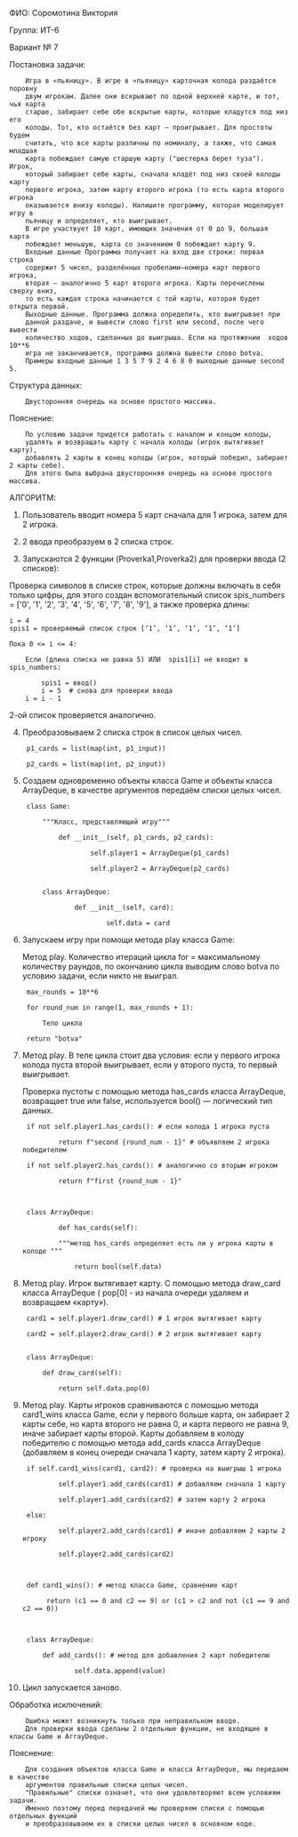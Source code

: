 ФИО: Соромотина Виктория 

Группа: ИТ-6

Вариант № 7

Постановка задачи: 

		Игра в «пьяницу». В игре в «пьяницу» карточная колода раздаётся поровну 
		двум игрокам. Далее они вскрывают по одной верхней карте, и тот, чья карта 
		старше, забирает себе обе вскрытые карты, которые кладутся под низ его 
		колоды. Тот, кто остаётся без карт – проигрывает. Для простоты будем 
		считать, что все карты различны по номиналу, а также, что самая младшая 
		карта побеждает самую старшую карту ("шестерка берет туза"). Игрок, 
		который забирает себе карты, сначала кладёт под низ своей колоды карту 
		первого игрока, затем карту второго игрока (то есть карта второго игрока 
		оказывается внизу колоды). Напишите программу, которая моделирует игру в 
		пьяницу и определяет, кто выигрывает. 
		В игре участвует 10 карт, имеющих значения от 0 до 9, большая карта 
		побеждает меньшую, карта со значением 0 побеждает карту 9. 
		Входные данные Программа получает на вход две строки: первая строка 
		содержит 5 чисел, разделённых пробелами—номера карт первого игрока, 
		вторая – аналогично 5 карт второго игрока. Карты перечислены сверху вниз, 
		то есть каждая строка начинается с той карты, которая будет открыта первой. 
		Выходные данные. Программа должна определить, кто выигрывает при 
		данной раздаче, и вывести слово first или second, после чего вывести 
		количество ходов, сделанных до выигрыша. Если на протяжении  ходов 10**6
		игра не заканчивается, программа должна вывести слово botva. 
		Примеры входные данные 1 3 5 7 9 2 4 6 8 0 выходные данные second 5.
  

Структура данных: 

		Двусторонняя очередь на основе простого массива.
  

Пояснение:

		По условию задачи придется работать с началом и концом колоды,
		удалять и возвращать карту с начала колоды (игрок вытягивает карту),
		добавлять 2 карты в конец колоды (игрок, который победил, забирает 2 карты себе).
		Для этого была выбрана двусторонняя очередь на основе простого массива.
  

АЛГОРИТМ: 

1. Пользователь вводит номера 5 карт сначала для 1 игрока, затем для 2 игрока.

2. 2 ввода преобразуем в 2 списка строк. 

3. Запускаются 2 функции (Proverka1,Proverka2) для проверки ввода (2 списков):

Проверка символов в списке строк, которые должны включать в себя только цифры,
для этого создан вспомогательный список spis_numbers = ['0', '1', '2', '3', '4', '5', '6', '7', '8', '9'],
а также проверка длины:

	i = 4
	spis1 = проверяемый список строк [‘1’, ‘1’, ‘1’, ‘1’, ‘1’]

	Пока 0 <= i <= 4:

		Если (длина списка не равна 5) ИЛИ  spis1[i] не входит в spis_numbers:

 			spis1 = ввод()
			i = 5  # снова для проверки ввода 
		i = i - 1


2-ой список проверяется аналогично.


4. Преобразовываем 2 списка строк в список целых чисел.
   
		p1_cards = list(map(int, p1_input))

		p2_cards = list(map(int, p2_input))


5. Создаем одновременно объекты класса Game и объекты класса ArrayDeque, в качестве аргументов передаём списки целых чисел.

   
		class Game:

    		"""Класс, представляющий игру"""
   
    			def __init__(self, p1_cards, p2_cards):
   
        				self.player1 = ArrayDeque(p1_cards)
   
        				self.player2 = ArrayDeque(p2_cards)
   

			class ArrayDeque:

    				def __init__(self, card):
   
        					self.data = card
   

6. Запускаем игру при помощи метода play класса Game:
        
   Метод play. Количество итераций цикла for = максимальному количеству раундов, по окончанию цикла выводим слово
   botva по условию задачи, если никто не выиграл.
   
   
		max_rounds = 10**6

		for round_num in range(1, max_rounds + 1):

  			Тело цикла
   
		return "botva"



7. Метод play. В теле цикла стоит два условия: если у первого игрока колода пуста второй выигрывает, если у второго пуста, то первый выигрывает.
 
   Проверка пустоты с помощью метода has_cards класса ArrayDeque, возвращает true или false, используется bool() — логический тип данных.
   
   

		if not self.player1.has_cards(): # если колода 1 игрока пуста

    			return f"second {round_num - 1}" # объявляем 2 игрока победителем
   
		if not self.player2.has_cards(): # аналогично со вторым игроком

    			return f"first {round_num - 1}"

   

		class ArrayDeque:

    			def has_cards(self):
   
       		 	"""метод has_cards определяет есть ли у игрока карты в колоде """
   
       		 		return bool(self.data)
   


8. Метод play. Игрок вытягивает карту. С помощью метода draw_card класса ArrayDeque ( pop[0] - из начала очереди удаляем и возвращаем «карту»).
   
   

		card1 = self.player1.draw_card() # 1 игрок вытягивает карту

		card2 = self.player2.draw_card() # 2 игрок вытягивает карту


		class ArrayDeque:

			def draw_card(self):

   				return self.data.pop(0)


      

9. Метод play. Карты игроков сравниваются c помощью метода card1_wins класса Game, если у первого больше карта, он забирает 2 карты себе,  но карта второго не равна 0, и карта первого не равна 9, иначе забирает карты второй. Карты добавляем в колоду победителю с помощью метода add_cards класса ArrayDeque (добавляем в конец очереди сначала 1 карту, затем карту 2 игрока).

    
		if self.card1_wins(card1, card2): # проверка на выигрыш 1 игрока

     			self.player1.add_cards(card1) # добавляем сначала 1 карту
      
    			self.player1.add_cards(card2) # затем карту 2 игрока 
     
		else:

    			self.player2.add_cards(card1) # иначе добавляем 2 карты 2 игроку
     
      			self.player2.add_cards(card2)

       

		def card1_wins(): # метод класса Game, сравнение карт

 			 return (c1 == 0 and c2 == 9) or (c1 > c2 and not (c1 == 9 and c2 == 0))

  

		class ArrayDeque:

			def add_cards(): # метод для добавления 2 карт победителю
 
    				self.data.append(value) 

      


10. Цикл запускается заново. 

Обработка исключений:

		Ошибка может возникнуть только при неправильном вводе.
		Для проверки ввода сделаны 2 отдельные функции, не входящие в классы Game и ArrayDeque.

Пояснение: 

		Для создания объектов класса Game и класса ArrayDeque, мы передаем в качестве
		аргументов правильные списки целых чисел.
		"Правильные" списки означет, что они удовлетворяют всем условиям задачи.
		Именно поэтому перед передачей мы проверяем списки с помощью отдельных функций
		и преобразовываем их в списки целых чисел в основном коде. 







